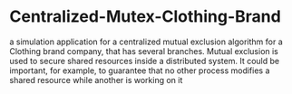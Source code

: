 # Centralized-Mutex-Clothing-Brand
a simulation application for a centralized mutual exclusion algorithm for a Clothing brand company, that has several branches. Mutual exclusion is used to secure shared resources inside a distributed system. It could be important, for example, to guarantee that no other process modifies a shared resource while another is working on it
